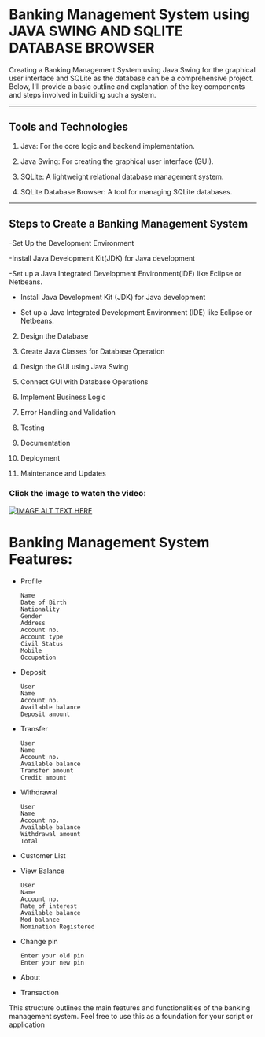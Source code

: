 # Banking Management System using JAVA SWING AND SQLITE DATABASE BROWSER


Creating a Banking Management System using Java Swing for the graphical user interface and SQLite as the database can be a comprehensive project. Below, I'll provide a basic outline and explanation of the key components and steps involved in building such a system.

<hr />

## Tools and Technologies
1. Java: For the core logic and backend implementation.

2. Java Swing: For creating the graphical user interface (GUI).

3. SQLite: A lightweight relational database management system.

4. SQLite Database Browser: A tool for managing SQLite databases.

<hr />


## Steps to Create a Banking Management System

-Set Up the Development Environment

  -Install Java Development Kit(JDK) for Java development

  -Set up a Java Integrated Development Environment(IDE) like Eclipse or Netbeans.
  
  
  <ul>
  <li>
  <p>Install Java Development Kit (JDK) for Java development</p>
  </li>
  </ul>

   <ul>
  <li>
  <p>Set up a Java Integrated Development Environment (IDE) like Eclipse or Netbeans.</p>
  </li>
  </ul>


2. Design the Database

3. Create Java Classes for Database Operation

4. Design the GUI using Java Swing

5. Connect GUI with Database Operations

6. Implement Business Logic

7. Error Handling and Validation

8. Testing

9. Documentation

10. Deployment

11. Maintenance and Updates



### Click the image to watch the video:


[![IMAGE ALT TEXT HERE](https://img.youtube.com/vi/ESxDUzU8ueU/0.jpg)](https://www.youtube.com/watch?v=ESxDUzU8ueU)


# Banking Management System Features:
<ul>
<li>
<p>Profile</p>
<pre><code>Name
Date of Birth
Nationality
Gender
Address
Account no.
Account type
Civil Status
Mobile
Occupation
</code></pre>
</li>
</ul>

<ul>
<li>
<p>Deposit</p>
<pre><code>User
Name
Account no.
Available balance
Deposit amount
</code></pre>
</li>
</ul>

<ul>
<li>
<p>Transfer</p>
<pre><code>User
Name
Account no.
Available balance
Transfer amount
Credit amount
</code></pre>
</li>
</ul>

<ul>
<li>
<p>Withdrawal</p>
<pre><code>User
Name
Account no.
Available balance
Withdrawal amount
Total
</code></pre>
</li>
</ul>

<ul>
<li>
<p>Customer List</p>
</li>
</ul>

<ul>
<li>
<p>View Balance</p>
<pre><code>User
Name
Account no.
Rate of interest
Available balance
Mod balance
Nomination Registered
</code></pre>
</li>
</ul>

<ul>
<li>
<p>Change pin</p>
<pre><code>Enter your old pin
Enter your new pin
</code></pre>
</li>
</ul>

<ul>
<li>
<p>About</p>
</li>
</ul>

<ul>
<li>
<p>Transaction</p>
</li>
</ul>


This structure outlines the main features and functionalities of the banking management system. Feel free to use this as a foundation for your script or application
